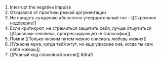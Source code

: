 1. Interrupt the negative impulse
2. Отказался от практики резкой аргументации
3. Не придать суждению абсолютно утвердительный тон - [[Скромное недоверие]]
4. Если критикуют, не стремиться защитить себя, лучше отшутиться [[Признаки человека, прогрессирующего в философии]]
5. Помни [[Только низким путем можно снискать любовь низких]]
6. [[Ужасна мука, когда тебя жгут, но еще ужаснее она, когда ты сам себя жжешь]]
7. [[Ровный ход спокойной жизни]]
#draft